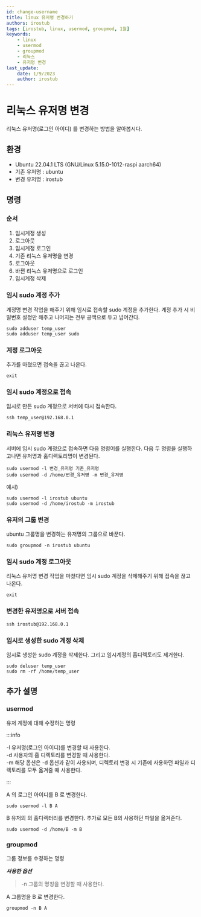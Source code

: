 ```yaml
---
id: change-username
title: linux 유저명 변경하기
authors: irostub
tags: [irostub, linux, usermod, groupmod, 1월]
keywords:
    - linux
    - usermod
    - groupmod
    - 리눅스
    - 유저명 변경
last_update:
    date: 1/9/2023
    author: irostub
---
```


# 리눅스 유저명 변경
리눅스 유저명(로그인 아이디) 를 변경하는 방법을 알아봅시다.
## 환경
- Ubuntu 22.04.1 LTS (GNU/Linux 5.15.0-1012-raspi aarch64)
- 기존 유저명 : ubuntu
- 변경 유저명 : irostub

## 명령
### 순서
1. 임시계정 생성
2. 로그아웃
3. 임시계정 로그인
4. 기존 리눅스 유저명을 변경
5. 로그아웃
6. 바뀐 리눅스 유저명으로 로그인 
7. 임시계정 삭제

### 임시 sudo 계정 추가
계정명 변경 작업을 해주기 위해 임시로 접속할 sudo 계정을 추가한다.
계정 추가 시 비밀번호 설정만 해주고 나머지는 전부 공백으로 두고 넘어간다.
```shell
sudo adduser temp_user
sudo adduser temp_user sudo
```

### 계정 로그아웃
추가를 마쳤으면 접속을 끊고 나온다.
```shell
exit
```

### 임시 sudo 계정으로 접속
임시로 만든 sudo 계정으로 서버에 다시 접속한다.  
```shell
ssh temp_user@192.168.0.1
```

### 리눅스 유저명 변경
서버에 임시 sudo 계정으로 접속하면 다음 명령어를 실행한다. 다음 두 명령을 실행하고나면 유저명과 홈디렉토리명이 변경된다.
```shell
sudo usermod -l 변경_유저명 기존_유저명
sudo usermod -d /home/변경_유저명 -m 변경_유저명
```
예시)
```shell
sudo usermod -l irostub ubuntu
sudo usermod -d /home/irostub -m irostub
```

### 유저의 그룹 변경
ubuntu 그룹명을 변경하는 유저명의 그룹으로 바꾼다.
```shell
sudo groupmod -n irostub ubuntu
```

### 임시 sudo 계정 로그아웃
리눅스 유저명 변경 작업을 마쳤다면 임시 sudo 계정을 삭제해주기 위해 접속을 끊고 나온다.
```shell
exit
```

### 변경한 유저명으로 서버 접속
```shell
ssh irostub@192.168.0.1
```

### 임시로 생성한 sudo 계정 삭제
임시로 생성한 sudo 계정을 삭제한다. 그리고 임시계정의 홈디렉토리도 제거한다.
```shell
sudo deluser temp_user
sudo rm -rf /home/temp_user
```

## 추가 설명
### usermod
유저 계정에 대해 수정하는 명령

:::info

-l  유저명(로그인 아이디)를 변경할 때 사용한다.  
-d  사용자의 홈 디렉토리를 변경할 때 사용한다.  
-m  해당 옵션은 -d 옵션과 같이 사용되며, 디렉토리 변경 시 기존에 사용하던 파일과 디렉토리를 모두 옮겨줄 때 사용한다.

:::

A 의 로그인 아이디를 B 로 변경한다.
```shell
sudo usermod -l B A
```

B 유저의 의 홈디렉터리를 변경한다. 추가로 모든 B의 사용하던 파일을 옮겨준다.
```shell
sudo usermod -d /home/B -m B
```
### groupmod
그룹 정보를 수정하는 명령

***사용한 옵션***
> -n 그룹의 명칭을 변경할 때 사용한다.

A 그룹명을 B 로 변경한다.

```shell
groupmod -n B A
```